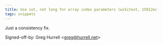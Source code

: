 ```yaml
---
title: Use int, not long for array index parameters (wikitext, 15912ec)
tags: snippets
---
```


Just a consistency fix.

Signed-off-by: Greg Hurrell &lt;greg@hurrell.net&gt;
